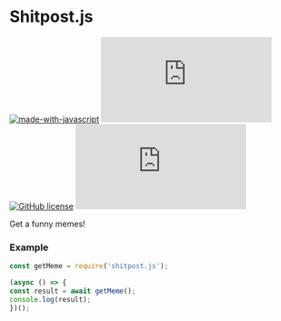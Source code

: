 # Shitpost.js
[![made-with-javascript](https://img.shields.io/badge/Made%20with-JavaScript-1f425f.svg)](https://www.javascript.com) [![Npm package total downloads](https://badgen.net/npm/dt/webhook.js)](https://npmjs.com/package/webhook.js) [![GitHub license](https://img.shields.io/github/license/Naereen/StrapDown.js.svg)](https://github.com/Slyrith/Webhook.js/blob/main/LICENSE) [![Latest release](https://badgen.net/github/release/Naereen/Strapdown.js)](https://github.com/Slyrith/Webhook.js/releases)


Get a funny memes!

### Example

```js
const getMeme = require('shitpost.js');

(async () => {
const result = await getMeme();
console.log(result);
})();
```